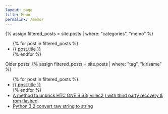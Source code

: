 ```yaml
---
layout: page
title: Memo
permalink: /memo/
---
```


{% assign filtered_posts = site.posts | where: "categories", "memo" %}
<ul>
{% for post in filtered_posts %}
  <li><a href="{{ post.url }}">{{ post.title }}</a></li>
{% endfor %}
</ul>

Older posts:
{% assign filtered_posts = site.posts | where: "tag", "kirisame" %}
<ul>
{% for post in filtered_posts %}
  <li><a href="{{ post.url }}">{{ post.title }}</a></li>
{% endfor %}
  <li><a href="{% link _posts/2013-04-29-villec2-flash.html %}">A method to unbrick HTC ONE S S3( villec2 ) with third party recovery & rom flashed</a></li>
  <li><a href="{% link _posts/2013-05-10-python-32-convert-raw-string-to-string.html %}">Python 3.2 convert raw string to string</a></li>
</ul>
